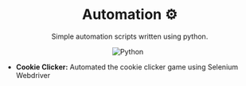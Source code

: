 <div align="center">
  
  # Automation ⚙
  Simple automation scripts written using python.
  
  ![Python](https://img.shields.io/badge/Python-3670A0?style=flat&logo=python&logoColor=ffdd54)
  &nbsp;
</div>

<ul>
  <li> <b>Cookie Clicker:</b> Automated the cookie clicker game using Selenium Webdriver</li>
</ul>
